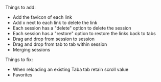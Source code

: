 Things to add:

- Add the favicon of each link
- Add x next to each link to delete the link
- Each session has a "delete" option to delete the session
- Each session has a "restore" option to restore the links back to tabs
- Drag and drop from session to session
- Drag and drop from tab to tab within session 
- Merging sessions

Things to fix:
- When reloading an existing Taba tab retain scroll value
- Favorites